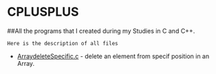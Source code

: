 # CPLUSPLUS

##All the programs that I created during my Studies in C and C++.
```
Here is the description of all files
```
* [ArraydeleteSpecific.c](ArraydeleteSpecific.c) - delete an element from specif position in an Array.